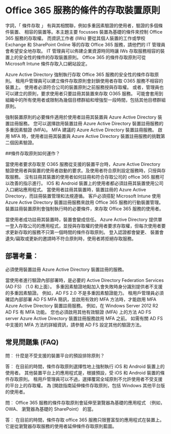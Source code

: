 <properties
    pageTitle="Office 365 服務的條件的存取裝置原則 |Microsoft Azure"
    description="如何以裝置為基礎的狀況的詳細資料控制 Office 365 服務的存取權。 而資訊工作者 (IWs) 要從其個人裝置的工作或學校 Exchange 和 SharePoint Online 等的存取 Office 365 服務，請他們的 IT 管理員會想要的存取權會 secure.IT 管理員可以佈建企業資源時同時讓 IWs 存取服務相容的裝置上的安全性的條件的存取裝置原則。"
    services="active-directory"
    documentationCenter=""
    authors="femila"
    manager="swadhwa"
    editor=""/>

<tags
    ms.service="active-directory"
    ms.workload="identity"
    ms.tgt_pltfrm="na"
    ms.devlang="na"
    ms.topic="article"
    ms.date="09/27/2016"
    ms.author="femila"/>
# <a name="conditional-access-device-policies-for-office-365-services"></a>Office 365 服務的條件的存取裝置原則

字詞，「 條件存取 」 有與其相關聯，例如多重因素驗證的使用者，驗證的多個條件裝置、 相容的裝置等。本主題主要 focusses 裝置為基礎的條件來控制 Office 365 服務的存取權。 而資訊工作者 (IWs) 要從其個人裝置的工作或學校 Exchange 和 SharePoint Online 等的存取 Office 365 服務，請他們的 IT 管理員會希望安全地存取。 IT 管理員可以佈建企業資源時同時讓 IWs 存取服務相容的裝置上的安全性的條件的存取裝置原則。 Office 365 的條件存取原則可從 Microsoft Intune 條件存取入口網站設定。

Azure Active Directory 強制執行存取 Office 365 服務的安全性的條件存取原則。 租用戶管理員可以建立條件存取原則會封鎖使用者存取 O365 服務不相容的裝置上。 使用者必須符合公司的裝置原則之前服務授與存取權。 或者，管理員也可以建立的原則，要求使用者只要註冊其裝置來存取 O365 服務。 可能會套用到組織中的所有使用者或限制為幾個目標群組和增強型一段時間，包括其他目標群組原則。

強制裝置原則的必要條件適用於使用者註冊其裝置與 Azure Active Directory 裝置註冊服務。 您可以選擇啟用裝置註冊 Azure Active Directory 裝置註冊服務的多重因素驗證 (MFA)。 MFA 建議的 Azure Active Directory 裝置註冊服務。 啟用 MFA 時，使用者註冊其裝置與 Azure Active Directory 裝置註冊服務的挑戰第二個因素驗證。

##<a name="how-does-conditional-access-policy-work"></a>條件存取原則如何運作？

當使用者要求存取至 O365 服務從支援的裝置平台時，Azure Active Directory 驗證使用者與裝置的使用者啟動的要求。及使用者符合原則設定服務時，只授與存取服務。 沒有註冊其裝置的使用者如何註冊和符合存取公司的 office 365 服務可以改善的指示進行。 IOS 和 Android 裝置上的使用者都必須註冊其裝置使用公司入口網站應用程式。 當使用者註冊其裝置時，裝置註冊的 Azure Active Directory，而註冊裝置管理和法規遵循。 客戶必須搭配 Microsoft Intune 使用 Azure Active Directory 裝置註冊服務來啟用 Office 365 服務的行動裝置管理。 裝置註冊裝置原則會強制執行時的必要條件，來存取 Office 365 服務的使用者。

當使用者成功註冊其裝置時，裝置會變成信任。 Azure Active Directory 提供單一登入存取公司的應用程式，並授與存取權的使用者要求存取權，但每次使用者要求更新存取的服務不只第一個時間的條件存取原則。 登入認證都會變更、 裝置會遺失/竊取或更新的邀請時不符合原則時，使用者將拒絕存取服務。

## <a name="deployment-considerations"></a>部署考量︰
必須使用裝置註冊 Azure Active Directory 裝置註冊的服務。

當使用者進行驗證內部部署時，是必要的 Active Directory Federation Services (AD FS) （1.0 和上面）。 多重因素驗證地點加入會失敗時身分識別提供者不支援的多重因素驗證。 例如，AD FS 2.0 不是多重因素驗證能力。 租用戶管理員必須確認內部部署 AD FS MFA 簡訊，並啟用有效的 MFA 方法時，才能啟用 MFA Azure Active Directory 裝置註冊服務。 例如，在 Windows Server 2012 R2 AD FS 有 MFA 功能。 您也必須啟用其他有效驗證 (MFA) 上的方法 AD FS server Azure Active Directory 裝置註冊服務啟用 MFA 之前。 如需有關 AD FS 中支援的 MFA 方法的詳細資訊，請參閱 AD FS 設定其他的驗證方法。

## <a name="frequently-asked-questions-faq"></a>常見問題集 (FAQ)

問︰ 什麼是不受支援的裝置平台的預設排除原則？

答︰ 在目前的時間，條件存取原則選擇性地上強制執行 iOS 和 Android 裝置上的使用者。 其他裝置平台上的應用程式是，根據預設，受 iOS 和 Android 裝置的條件存取原則。 租用戶管理員可以不過，選擇覆寫全域原則不允許使用者不受支援的平台上的存取權。
為 [開啟指南延伸條件存取原則，包括 Windows 其他平台版的使用者。

問︰ Office 365 服務的條件存取原則會延伸至瀏覽器為基礎的應用程式 （例如，OWA、 瀏覽器為基礎的 SharePoint） 的當。

答︰ 在目前的時間，條件存取 office 365 服務只限豐富型的應用程式在裝置上。 它是從瀏覽器存取服務的使用者延伸條件存取原則藍圖。
